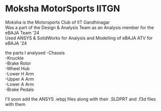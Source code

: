 # Moksha MotorSports IITGN
Moksha is the Motorsports Club of IIT Gandhinagar<br>
Was a part of the Design & Analysis Team as an Analysis member for the eBAJA Team '24<br>
Used ANSYS & SolidWorks for Analysis and Modelling of eBAJA ATV for eBAJA '24<be>

the parts I analysed
-Chassis<br>
-Knuckle<br>
-Brake Rotor<br>
-Wheel Hub<br>
-Lower H Arm<br>
-Upper A Arm<br>
-Lower A Arm<br>
-Brake Pedals<br>

I'll soon add the ANSYS .wbpj files along with their .SLDPRT and .f3d files with them
